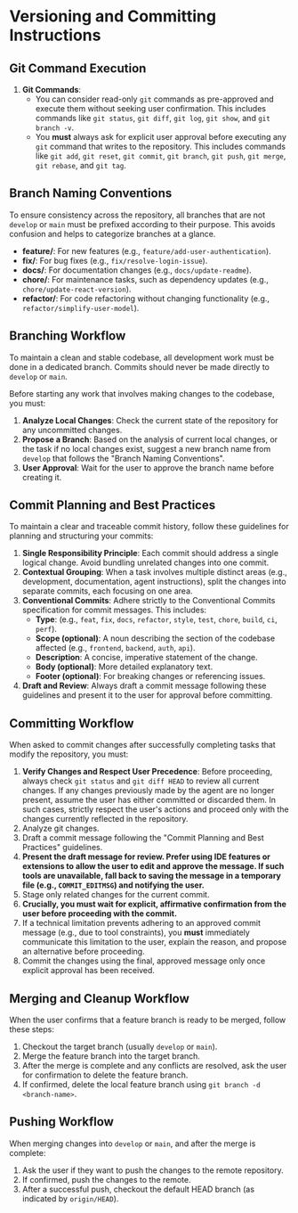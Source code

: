 # Versioning and Committing Instructions

## Git Command Execution

1.  **Git Commands**:
    -   You can consider read-only `git` commands as pre-approved and execute them without seeking user confirmation. This includes commands like `git status`, `git diff`, `git log`, `git show`, and `git branch -v`.
    -   You **must** always ask for explicit user approval before executing any `git` command that writes to the repository. This includes commands like `git add`, `git reset`, `git commit`, `git branch`, `git push`, `git merge`, `git rebase`, and `git tag`.

## Branch Naming Conventions

To ensure consistency across the repository, all branches that are not `develop` or `main` must be prefixed according to their purpose. This avoids confusion and helps to categorize branches at a glance.

-   **feature/**: For new features (e.g., `feature/add-user-authentication`).
-   **fix/**: For bug fixes (e.g., `fix/resolve-login-issue`).
-   **docs/**: For documentation changes (e.g., `docs/update-readme`).
-   **chore/**: For maintenance tasks, such as dependency updates (e.g., `chore/update-react-version`).
-   **refactor/**: For code refactoring without changing functionality (e.g., `refactor/simplify-user-model`).

## Branching Workflow

To maintain a clean and stable codebase, all development work must be done in a dedicated branch. Commits should never be made directly to `develop` or `main`.

Before starting any work that involves making changes to the codebase, you must:

1.  **Analyze Local Changes**: Check the current state of the repository for any uncommitted changes.
2.  **Propose a Branch**: Based on the analysis of current local changes, or the task if no local changes exist, suggest a new branch name from `develop` that follows the "Branch Naming Conventions".
3.  **User Approval**: Wait for the user to approve the branch name before creating it.

## Commit Planning and Best Practices

To maintain a clear and traceable commit history, follow these guidelines for planning and structuring your commits:

1.  **Single Responsibility Principle**: Each commit should address a single logical change. Avoid bundling unrelated changes into one commit.
1.  **Contextual Grouping**: When a task involves multiple distinct areas (e.g., development, documentation, agent instructions), split the changes into separate commits, each focusing on one area.
1.  **Conventional Commits**: Adhere strictly to the Conventional Commits specification for commit messages. This includes:
    - **Type**: (e.g., `feat`, `fix`, `docs`, `refactor`, `style`, `test`, `chore`, `build`, `ci`, `perf`).
    - **Scope (optional)**: A noun describing the section of the codebase affected (e.g., `frontend`, `backend`, `auth`, `api`).
    - **Description**: A concise, imperative statement of the change.
    - **Body (optional)**: More detailed explanatory text.
    - **Footer (optional)**: For breaking changes or referencing issues.
1.  **Draft and Review**: Always draft a commit message following these guidelines and present it to the user for approval before committing.

## Committing Workflow

When asked to commit changes after successfully completing tasks that modify the repository, you must:

1.  **Verify Changes and Respect User Precedence**: Before proceeding, always check `git status` and `git diff HEAD` to review all current changes. If any changes previously made by the agent are no longer present, assume the user has either committed or discarded them. In such cases, strictly respect the user's actions and proceed only with the changes currently reflected in the repository.
1.  Analyze git changes.
1.  Draft a commit message following the "Commit Planning and Best Practices" guidelines.
1.  **Present the draft message for review. Prefer using IDE features or extensions to allow the user to edit and approve the message. If such tools are unavailable, fall back to saving the message in a temporary file (e.g., `COMMIT_EDITMSG`) and notifying the user.**
1.  Stage only related changes for the current commit.
1.  **Crucially, you must wait for explicit, affirmative confirmation from the user before proceeding with the commit.**
1.  If a technical limitation prevents adhering to an approved commit message (e.g., due to tool constraints), you **must** immediately communicate this limitation to the user, explain the reason, and propose an alternative before proceeding.
1.  Commit the changes using the final, approved message only once explicit approval has been received.

## Merging and Cleanup Workflow

When the user confirms that a feature branch is ready to be merged, follow these steps:

1.  Checkout the target branch (usually `develop` or `main`).
2.  Merge the feature branch into the target branch.
3.  After the merge is complete and any conflicts are resolved, ask the user for confirmation to delete the feature branch.
4.  If confirmed, delete the local feature branch using `git branch -d <branch-name>`.

## Pushing Workflow

When merging changes into `develop` or `main`, and after the merge is complete:

1.  Ask the user if they want to push the changes to the remote repository.
2.  If confirmed, push the changes to the remote.
3.  After a successful push, checkout the default HEAD branch (as indicated by `origin/HEAD`).